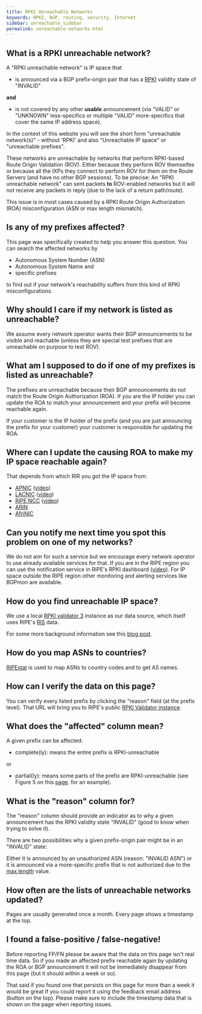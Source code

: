 ```yaml
---
title: RPKI Unreachable Networks
keywords: RPKI, BGP, routing, security, Internet
sidebar: unreachable_sidebar
permalink: unreachable-networks.html
---
```


## What is a RPKI unreachable network?

A "RPKI unreachable network" is IP space that
* is announced via a BGP prefix-origin pair that has a [RPKI](https://en.wikipedia.org/wiki/Resource_Public_Key_Infrastructure)
validity state of "INVALID" 

**and**
* is not covered by any other **usable** announcement (via "VALID" or "UNKNOWN"
less-specifics or multiple "VALID" more-specifics that cover the same IP address space).

In the context of this website you will see the short form "unreachable network(s)" - without 'RPKI' and also
"Unreachable IP space" or "unreachable prefixes".

These networks are unreachable by networks that perform RPKI-based Route Origin Validation (ROV).
Either because they perform ROV themselfes or because all the IXPs they connect to
perform ROV for them on the Route Servers (and have no other BGP sessions).
To be precise: An "RPKI unreachable network" can sent packets **to** ROV-enabled
networks but it will not receive any packets in reply (due to the lack of a return path/route).

This issue is in most cases caused by a RPKI Route Origin Authorization (ROA) misconfiguration (ASN or max length mismatch).

## Is any of my prefixes affected?

This page was specifically created to help you answer this question.
You can search the affected networks by 
* Autonomous System Number (ASN)
* Autonomous System Name and 
* specific prefixes 

to find out if your network's reachability suffers from this kind of RPKI misconfigurations.

## Why should I care if my network is listed as unreachable?

We assume every network operator wants their BGP announcements to be visible 
and reachable (unless they are special test prefixes that are unreachable on
purpose to test ROV).

## What am I supposed to do if one of my prefixes is listed as unreachable?

The prefixes are unreachable because their BGP announcements 
do not match the Route Origin Authorization (ROA). If you are the
IP holder you can update the ROA to match your announcement and your prefix
will become reachable again.

If your customer is the IP holder of the prefix (and you are just announcing
the prefix for your customer) your customer is responsible for updating the ROA.

## Where can I update the causing ROA to make my IP space reachable again?

That depends from which RIR you got the IP space from:
* [APNIC](https://apnic.net/roa) ([video](https://www.youtube.com/watch?v=hzCVvnjo6V8))
* [LACNIC](https://lacnic.zendesk.com/hc/en-us/sections/206490008-RPKI) ([video](http://www.lacnic.net/2832/1/lacnic/))
* [RIPE NCC](https://www.ripe.net/manage-ips-and-asns/resource-management/certification/resource-certification-roa-management) ([video](https://www.youtube.com/watch?v=gLwHp12wOGw))
* [ARIN](https://www.arin.net/resources/rpki/using_rpki.html)
* [AfriNIC](https://www.afrinic.net/en/initiatives/resource-certification)

## Can you notify me next time you spot this problem on one of my networks?

We do not aim for such a service but we encourage every network operator to use
already available services for that. If you are in the RIPE region you can use
the notification service in RIPE's RPKI dashboard ([video](https://www.youtube.com/watch?v=gLwHp12wOGw)).
For IP space outside the RIPE region other monitoring and alerting services like BGPmon are available.


## How do you find unreachable IP space?

We use a local [RPKI validator 3](https://github.com/RIPE-NCC/rpki-validator-3/wiki) instance as our data source,
which itself uses RIPE's [RIS](https://www.ripe.net/analyse/internet-measurements/routing-information-service-ris) data.

For some more background information see this [blog post](https://blog.apnic.net/2018/10/16/cleaning-up-roas-inconsistent-with-the-bgp-state/).

## How do you map ASNs to countries?

[RIPEstat](https://stat.ripe.net) is used to map ASNs to country codes and to get
AS names.

## How can I verify the data on this page?

You can verify every listed prefix by clicking the "reason" field (at the prefix level).
That URL will bring you to RIPE's public [RPKI Validator instance](https://rpki-validator.ripe.net).

## What does the "affected" column mean?

A given prefix can be affected:
* complete(ly): means the entire prefix is RPKI-unreachable

or

* partial(ly): means some parts of the prefix are RPKI-unreachable (see Figure 5 on this [page](https://blog.apnic.net/2018/10/16/cleaning-up-roas-inconsistent-with-the-bgp-state/).
for an example).

## What is the "reason" column for?

The "reason" column should provide an indicator as to why a given announcement has the RPKI validity state "INVALID" (good to know when trying to solve it).

There are two possibilities why a given prefix-origin pair might be in an "INVALID" state:

Either it is announced by an unauthorized ASN (reason: "INVALID ASN") or
it is announced via a more-specific prefix that is not authorized due to the [max length](https://www.youtube.com/watch?v=I3Owb0u8Wuk) value.

## How often are the lists of unreachable networks updated?

Pages are usually generated once a month. Every page
shows a timestamp at the top.

## I found a false-positive / false-negative!

Before reporting FP/FN please be aware that the data on this page
isn't real time data. So if you made an affected prefix reachable again by updating the ROA
or BGP announcement it will not be immediately disappear from this page (but it should within a week or so).

That said if you found one that persists on this page for more than a week
it would be great if you could report it using the feedback email address (button on the top).
Please make sure to include the timestamp data that is shown on the page when reporting issues.

